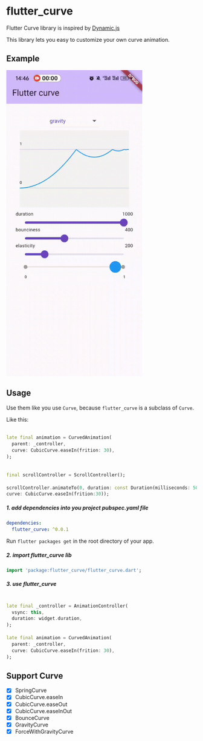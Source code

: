 # flutter_curve

Flutter Curve library is inspired by [Dynamic.js](http://dynamicsjs.com/)

This library lets you easy to customize your own curve animation.

## Example
<img src="/preview/flutter_curve.gif" width="360" height="808"/>

## Usage

Use them like you use `Curve`, because `flutter_curve` is a subclass of `Curve`.

Like this:

```dart

late final animation = CurvedAnimation(
  parent: _controller,
  curve: CubicCurve.easeIn(frition: 30),
);
```

```dart

final scrollController = ScrollController();

scrollController.animateTo(0, duration: const Duration(milliseconds: 500),
curve: CubicCurve.easeIn(frition:30));
```

##### 1. add dependencies into you project pubspec.yaml file

```yaml
dependencies:
  flutter_curve: ^0.0.1
```

Run `flutter packages get` in the root directory of your app.

##### 2. import flutter_curve lib

```dart
import 'package:flutter_curve/flutter_curve.dart';
```

##### 3. use flutter_curve

```dart

late final _controller = AnimationController(
  vsync: this,
  duration: widget.duration,
);

late final animation = CurvedAnimation(
  parent: _controller,
  curve: CubicCurve.easeIn(frition: 30),
);
```

## Support Curve

- [x] SpringCurve
- [x] CubicCurve.easeIn
- [x] CubicCurve.easeOut
- [x] CubicCurve.easeInOut
- [x] BounceCurve
- [x] GravityCurve
- [x] ForceWithGravityCurve
